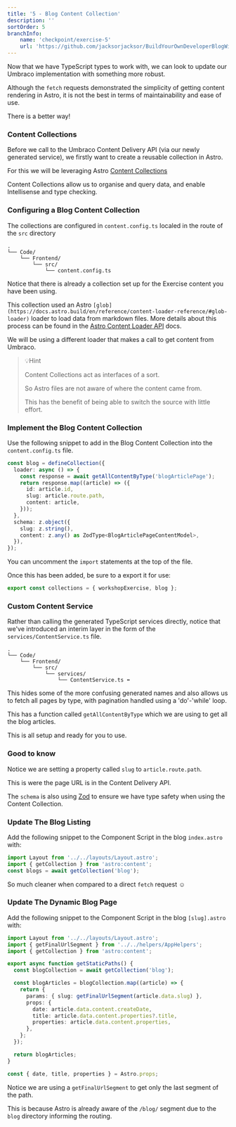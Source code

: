 ```yaml
---
title: '5 - Blog Content Collection'
description: ''
sortOrder: 5
branchInfo:
    name: 'checkpoint/exercise-5'
    url: 'https://github.com/jacksorjacksor/BuildYourOwnDeveloperBlogWithUmbraco15AndAstro/tree/checkpoint/start'
---
```


Now that we have TypeScript types to work with, we can look to update our Umbraco implementation with something more robust.

Although the `fetch` requests demonstrated the simplicity of getting content rendering in Astro, it is not the best in terms of maintainability and ease of use.

There is a better way!

### Content Collections

Before we call to the Umbraco Content Delivery API (via our newly generated service), we firstly want to create a reusable collection in Astro.

For this we will be leveraging Astro [Content Collections](https://docs.astro.build/en/guides/content-collections/)

Content Collections allow us to organise and query data, and enable Intellisense and type checking.

### Configuring a Blog Content Collection

The collections are configured in `content.config.ts` localed in the route of the `src` directory

```
.
└── Code/
    └── Frontend/
        └── src/
            └── content.config.ts
```

Notice that there is already a collection set up for the Exercise content you have been using.

This collection used an Astro `[glob](https://docs.astro.build/en/reference/content-loader-reference/#glob-loader)` loader to load data from markdown files. More details about this process can be found in the [Astro Content Loader API](https://docs.astro.build/en/reference/content-loader-reference/) docs.

We will be using a different loader that makes a call to get content from Umbraco.

> 💡Hint
>
> Content Collections act as interfaces of a sort.
>
> So Astro files are not aware of where the content came from.
>
> This has the benefit of being able to switch the source with little effort.

### Implement the Blog Content Collection

Use the following snippet to add in the Blog Content Collection into the `content.config.ts` file.

```ts title=./Code/Frontend/src/content.config.ts
const blog = defineCollection({
  loader: async () => {
    const response = await getAllContentByType('blogArticlePage');
    return response.map((article) => ({
      id: article.id,
      slug: article.route.path,
      content: article,
    }));
  },
  schema: z.object({
    slug: z.string(),
    content: z.any() as ZodType<BlogArticlePageContentModel>,
  }),
});
```

You can uncomment the `import` statements at the top of the file.

Once this has been added, be sure to a export it for use:

```ts title=.Code/Frontend/src/content.config.ts
export const collections = { workshopExercise, blog };
```

### Custom Content Service

Rather than calling the generated TypeScript services directly, notice that we've introduced an interim layer in the form of the `services/ContentService.ts` file.

```
.
└── Code/
    └── Frontend/
        └── src/
            └── services/
                └── ContentService.ts ⬅️
```

This hides some of the more confusing generated names and also allows us to fetch all pages by type, with pagination handled using a 'do'-'while' loop.

This has a function called `getAllContentByType` which we are using to get all the blog articles.

This is all setup and ready for you to use.

### Good to know

Notice we are setting a property called `slug` to `article.route.path`.

This is were the page URL is in the Content Delivery API.

The `schema` is also using [Zod](https://zod.dev/) to ensure we have type safety when using the Content Collection.

### Update The Blog Listing

Add the following snippet to the Component Script in the blog `index.astro` with:

```ts title=./Code/Frontend/src/pages/blog/index.astro
import Layout from '../../layouts/Layout.astro';
import { getCollection } from 'astro:content';
const blogs = await getCollection('blog');
```

So much cleaner when compared to a direct `fetch` request ☺️

### Update The Dynamic Blog Page

Add the following snippet to the Component Script in the blog `[slug].astro` with:

```ts title=./Code/Frontend/src/pages/blog/[slug].astro
import Layout from '../../layouts/Layout.astro';
import { getFinalUrlSegment } from '../../helpers/AppHelpers';
import { getCollection } from 'astro:content';

export async function getStaticPaths() {
  const blogCollection = await getCollection('blog');

  const blogArticles = blogCollection.map((article) => {
    return {
      params: { slug: getFinalUrlSegment(article.data.slug) },
      props: {
        date: article.data.content.createDate,
        title: article.data.content.properties?.title,
        properties: article.data.content.properties,
      },
    };
  });

  return blogArticles;
}

const { date, title, properties } = Astro.props;
```

Notice we are using a `getFinalUrlSegment` to get only the last segment of the path.

This is because Astro is already aware of the `/blog/` segment due to the `blog` directory informing the routing.
